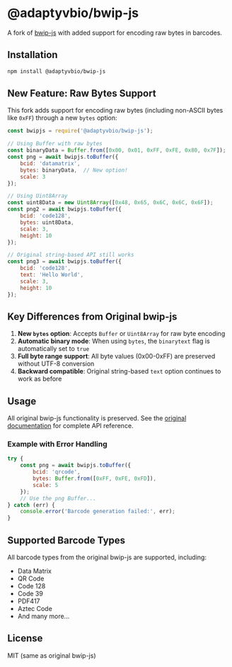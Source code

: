 # @adaptyvbio/bwip-js

A fork of [bwip-js](https://github.com/metafloor/bwip-js) with added support for encoding raw bytes in barcodes.

## Installation

```bash
npm install @adaptyvbio/bwip-js
```

## New Feature: Raw Bytes Support

This fork adds support for encoding raw bytes (including non-ASCII bytes like `0xFF`) through a new `bytes` option:

```javascript
const bwipjs = require('@adaptyvbio/bwip-js');

// Using Buffer with raw bytes
const binaryData = Buffer.from([0x00, 0x01, 0xFF, 0xFE, 0x80, 0x7F]);
const png = await bwipjs.toBuffer({
    bcid: 'datamatrix',
    bytes: binaryData,  // New option!
    scale: 3
});

// Using Uint8Array
const uint8Data = new Uint8Array([0x48, 0x65, 0x6C, 0x6C, 0x6F]);
const png2 = await bwipjs.toBuffer({
    bcid: 'code128',
    bytes: uint8Data,
    scale: 3,
    height: 10
});

// Original string-based API still works
const png3 = await bwipjs.toBuffer({
    bcid: 'code128',
    text: 'Hello World',
    scale: 3,
    height: 10
});
```

## Key Differences from Original bwip-js

1. **New `bytes` option**: Accepts `Buffer` or `Uint8Array` for raw byte encoding
2. **Automatic binary mode**: When using `bytes`, the `binarytext` flag is automatically set to `true`
3. **Full byte range support**: All byte values (0x00-0xFF) are preserved without UTF-8 conversion
4. **Backward compatible**: Original string-based `text` option continues to work as before

## Usage

All original bwip-js functionality is preserved. See the [original documentation](https://github.com/metafloor/bwip-js) for complete API reference.

### Example with Error Handling

```javascript
try {
    const png = await bwipjs.toBuffer({
        bcid: 'qrcode',
        bytes: Buffer.from([0xFF, 0xFE, 0xFD]),
        scale: 5
    });
    // Use the png Buffer...
} catch (err) {
    console.error('Barcode generation failed:', err);
}
```

## Supported Barcode Types

All barcode types from the original bwip-js are supported, including:
- Data Matrix
- QR Code
- Code 128
- Code 39
- PDF417
- Aztec Code
- And many more...

## License

MIT (same as original bwip-js)